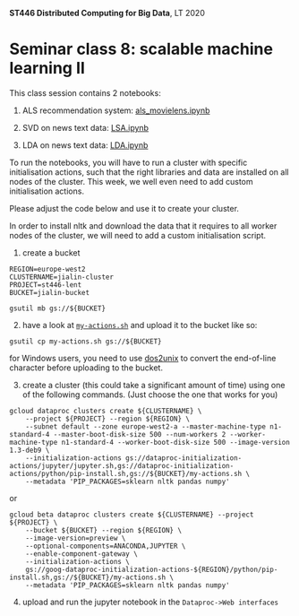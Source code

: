 **ST446 Distributed Computing for Big Data**, LT 2020
# Seminar class 8: scalable machine learning II

This class session contains 2 notebooks:

1. ALS recommendation system: [als_movielens.ipynb](als_movielens.ipynb)

2. SVD on news text data: [LSA.ipynb](LSA.ipynb)

3. LDA on news text data: [LDA.ipynb](LDA.ipynb)

To run the notebooks, you will have to run a cluster with specific initialisation actions, such that the right libraries and data are installed on all nodes of the cluster. This week, we well even need to add custom initialisation actions.

Please adjust the code below and use it to create your cluster.

In order to install nltk and download the data that it requires to all worker nodes of the cluster, we will need to add a custom initialisation script.

1. create a bucket

```
REGION=europe-west2
CLUSTERNAME=jialin-cluster
PROJECT=st446-lent
BUCKET=jialin-bucket

gsutil mb gs://${BUCKET}
```

2. have a look at [`my-actions.sh`](./my-actions.sh) and upload it to the bucket like so:

```
gsutil cp my-actions.sh gs://${BUCKET}
```

for Windows users, you need to use [dos2unix](http://dos2unix.sourceforge.net/) to convert the end-of-line character before uploading to the bucket.

3. create a cluster (this could take a significant amount of time) using one of the following commands. (Just choose the one that works for you)

```
gcloud dataproc clusters create ${CLUSTERNAME} \
    --project ${PROJECT} --region ${REGION} \
    --subnet default --zone europe-west2-a --master-machine-type n1-standard-4 --master-boot-disk-size 500 --num-workers 2 --worker-machine-type n1-standard-4 --worker-boot-disk-size 500 --image-version 1.3-deb9 \
    --initialization-actions gs://dataproc-initialization-actions/jupyter/jupyter.sh,gs://dataproc-initialization-actions/python/pip-install.sh,gs://${BUCKET}/my-actions.sh \
    --metadata 'PIP_PACKAGES=sklearn nltk pandas numpy'
```

or

```
gcloud beta dataproc clusters create ${CLUSTERNAME} --project ${PROJECT} \
    --bucket ${BUCKET} --region ${REGION} \
    --image-version=preview \
    --optional-components=ANACONDA,JUPYTER \
    --enable-component-gateway \
    --initialization-actions \
    gs://goog-dataproc-initialization-actions-${REGION}/python/pip-install.sh,gs://${BUCKET}/my-actions.sh \
    --metadata 'PIP_PACKAGES=sklearn nltk pandas numpy'
```

4. upload and run the jupyter notebook in the `Dataproc->Web interfaces`


